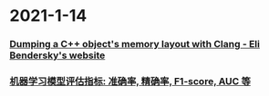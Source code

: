 
# 2021-1-14

### [Dumping a C++ object's memory layout with Clang - Eli Bendersky's website](https://eli.thegreenplace.net/2012/12/17/dumping-a-c-objects-memory-layout-with-clang)

### [机器学习模型评估指标: 准确率, 精确率, F1-score, AUC 等](https://juejin.cn/post/6916684773863718926)